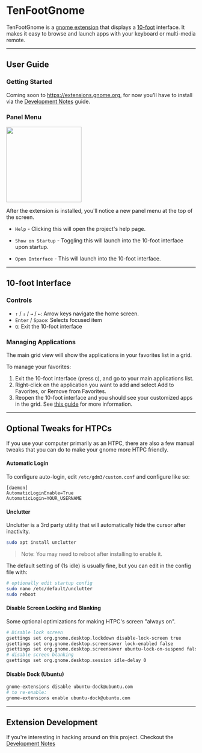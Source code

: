 # TenFootGnome

TenFootGnome is a [gnome extension](https://extensions.gnome.org/) that displays a [10-foot](https://en.wikipedia.org/wiki/10-foot_user_interface) interface. It makes it easy to browse and launch apps with your keyboard or multi-media remote.

---

## User Guide

### Getting Started

Coming soon to https://extensions.gnome.org, for now you'll have to install via the [Development Notes](docs/development.md) guide.

### Panel Menu

<img src="https://user-images.githubusercontent.com/3523761/149646804-d8f4c99f-6d19-418b-b88e-99e4a3165ec7.png" height="200" />

After the extension is installed, you'll notice a new panel menu at the top of the screen.

- `Help` - Clicking this will open the project's help page.

- `Show on Startup` - Toggling this will launch into the 10-foot interface upon startup.

- `Open Interface` - This will launch into the 10-foot interface.

---

## 10-foot Interface

### Controls

- `↑` / `↓` / `→` / `←`: Arrow keys navigate the home screen.
- `Enter` / `Space`: Selects focused item
- `Q`: Exit the 10-foot interface

### Managing Applications

The main grid view will show the applications in your favorites list in a grid.

To manage your favorites:

1. Exit the 10-foot interface (press `Q`), and go to your main applications list.
1. Right-click on the application you want to add and select Add to Favorites, or Remove from Favorites.
1. Reopen the 10-foot interface and you should see your customized apps in the grid. See [this guide](https://help.ubuntu.com/stable/ubuntu-help/shell-apps-favorites.html.en) for more information.

---

## Optional Tweaks for HTPCs

If you use your computer primarily as an HTPC, there are also a few manual tweaks that you can do to make your gnome more HTPC friendly.

#### Automatic Login

To configure auto-login, edit `/etc/gdm3/custom.conf` and configure like so:

```
[daemon]
AutomaticLoginEnable=True
AutomaticLogin=YOUR_USERNAME
```

#### Unclutter

Unclutter is a 3rd party utility that will automatically hide the cursor after inactivity.

```bash
sudo apt install unclutter
```

> Note: You may need to reboot after installing to enable it.

The default setting of (1s idle) is usually fine, but you can edit in the config file with:

```bash
# optionally edit startup config
sudo nano /etc/default/unclutter
sudo reboot
```

#### Disable Screen Locking and Blanking

Some optional optimizations for making HTPC's screen "always on".

```bash
# Disable lock screen
gsettings set org.gnome.desktop.lockdown disable-lock-screen true
gsettings set org.gnome.desktop.screensaver lock-enabled false
gsettings set org.gnome.desktop.screensaver ubuntu-lock-on-suspend false
# disable screen blanking
gsettings set org.gnome.desktop.session idle-delay 0
```

#### Disable Dock (Ubuntu)

```bash
gnome-extensions disable ubuntu-dock@ubuntu.com
# to re-enable:
gnome-extensions enable ubuntu-dock@ubuntu.com
```

---

## Extension Development

If you're interesting in hacking around on this project. Checkout the [Development Notes](docs/development.md)
